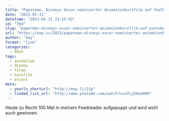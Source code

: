 ```yaml
---
title: "Paperman, Disneys Oscar-nominierter Animationkurzfilm auf YouTube"
date: "2013-01-31"
datetime: "2013-01-31 23:15:43"
id: "704"
slug: "paperman-disneys-oscar-nominierter-animationkurzfilm-auf-youtube"
url: "https://eay.cc/2013/paperman-disneys-oscar-nominierter-animationkurzfilm-auf-youtube/"
author: "eay"
format: "link"
categories:
  - 0815
tags:
  - animation
  - disney
  - filme
  - kurzfilm
  - oscars
meta:
  - yourls_shorturl: "http://eay.li/21p"
  - linked_list_url: "http://www.youtube.com/watch?v=aTLySbGoMX0"
---
```


Heute zu Recht 100 Mal in meinem Feedreader aufgepoppt und wird wohl auch gewinnen.
